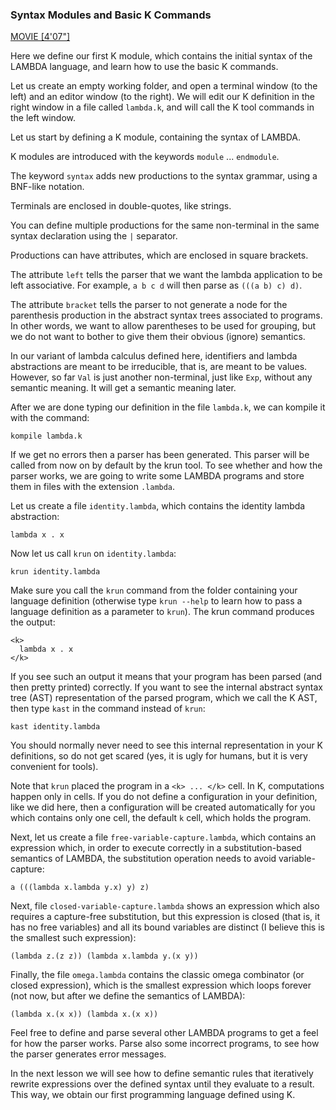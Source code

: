 <!-- Copyright (c) 2012-2019 K Team. All Rights Reserved. -->

### Syntax Modules and Basic K Commands

[MOVIE [4'07"]](http://youtu.be/y5Tf1EZVj8E)

Here we define our first K module, which contains the initial syntax of the
LAMBDA language, and learn how to use the basic K commands.

Let us create an empty working folder, and open a terminal window
(to the left) and an editor window (to the right).  We will edit our K
definition in the right window in a file called `lambda.k`, and will call
the K tool commands in the left window.

Let us start by defining a K module, containing the syntax of LAMBDA.

K modules are introduced with the keywords `module` ... `endmodule`.

The keyword `syntax` adds new productions to the syntax grammar, using a
BNF-like notation.

Terminals are enclosed in double-quotes, like strings.

You can define multiple productions for the same non-terminal in the same
syntax declaration using the `|` separator.

Productions can have attributes, which are enclosed in square brackets.

The attribute `left` tells the parser that we want the lambda application to be
left associative.  For example, `a b c d` will then parse as `(((a b) c) d)`.

The attribute `bracket` tells the parser to not generate a node for the
parenthesis production in the abstract syntax trees associated to programs.
In other words, we want to allow parentheses to be used for grouping, but we
do not want to bother to give them their obvious (ignore) semantics.

In our variant of lambda calculus defined here, identifiers and lambda
abstractions are meant to be irreducible, that is, are meant to be values.
However, so far `Val` is just another non-terminal, just like `Exp`,
without any semantic meaning.  It will get a semantic meaning later.

After we are done typing our definition in the file `lambda.k`, we can kompile
it with the command:

    kompile lambda.k

If we get no errors then a parser has been generated.  This parser will be
called from now on by default by the krun tool.  To see whether and how the
parser works, we are going to write some LAMBDA programs and store them in
files with the extension `.lambda`.

Let us create a file `identity.lambda`, which contains the identity lambda
abstraction:

    lambda x . x

Now let us call `krun` on `identity.lambda`:

    krun identity.lambda

Make sure you call the `krun` command from the folder containing your language
definition (otherwise type `krun --help` to learn how to pass a language
definition as a parameter to `krun`).  The krun command produces the output:

    <k>
      lambda x . x 
    </k>

If you see such an output it means that your program has been parsed (and then
pretty printed) correctly.  If you want to see the internal abstract syntax
tree (AST) representation of the parsed program, which we call the K AST, then
type `kast` in the command instead of `krun`:

    kast identity.lambda

You should normally never need to see this internal representation in your
K definitions, so do not get scared (yes, it is ugly for humans, but it is
very convenient for tools).

Note that `krun` placed the program in a `<k> ... </k>` cell.  In K, computations
happen only in cells.  If you do not define a configuration in your definition,
like we did here, then a configuration will be created automatically for you
which contains only one cell, the default `k` cell, which holds the program.

Next, let us create a file `free-variable-capture.lambda`, which contains an
expression which, in order to execute correctly in a substitution-based
semantics of LAMBDA, the substitution operation needs to avoid
variable-capture:

    a (((lambda x.lambda y.x) y) z)

Next, file `closed-variable-capture.lambda` shows an expression which also
requires a capture-free substitution, but this expression is closed (that is,
it has no free variables) and all its bound variables are distinct (I believe
this is the smallest such expression):

    (lambda z.(z z)) (lambda x.lambda y.(x y))

Finally, the file `omega.lambda` contains the classic omega combinator
(or closed expression), which is the smallest expression which loops forever
(not now, but after we define the semantics of LAMBDA):

    (lambda x.(x x)) (lambda x.(x x))

Feel free to define and parse several other LAMBDA programs to get a feel for
how the parser works.  Parse also some incorrect programs, to see how the
parser generates error messages.

In the next lesson we will see how to define semantic rules that iteratively
rewrite expressions over the defined syntax until they evaluate to a result.
This way, we obtain our first programming language defined using K.
